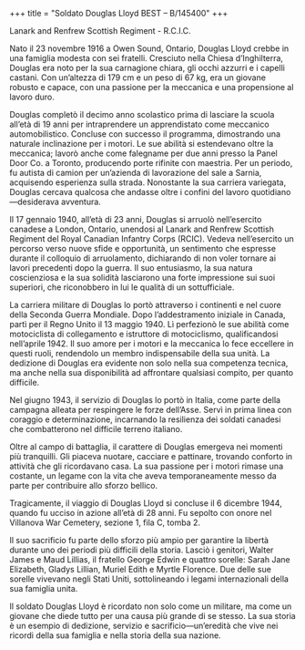 +++
title = "Soldato Douglas Lloyd BEST – B/145400"
+++

Lanark and Renfrew Scottish Regiment - R.C.I.C.

Nato il 23 novembre 1916 a Owen Sound, Ontario, Douglas Lloyd crebbe in una famiglia modesta con sei fratelli. Cresciuto nella Chiesa d’Inghilterra, Douglas era noto per la sua carnagione chiara, gli occhi azzurri e i capelli castani. Con un’altezza di 179 cm e un peso di 67 kg, era un giovane robusto e capace, con una passione per la meccanica e una propensione al lavoro duro.

Douglas completò il decimo anno scolastico prima di lasciare la scuola all’età di 19 anni per intraprendere un apprendistato come meccanico automobilistico. Concluse con successo il programma, dimostrando una naturale inclinazione per i motori. Le sue abilità si estendevano oltre la meccanica; lavorò anche come falegname per due anni presso la Panel Door Co. a Toronto, producendo porte rifinite con maestria. Per un periodo, fu autista di camion per un’azienda di lavorazione del sale a Sarnia, acquisendo esperienza sulla strada.
Nonostante la sua carriera variegata, Douglas cercava qualcosa che andasse oltre i confini del lavoro quotidiano—desiderava avventura.

Il 17 gennaio 1940, all’età di 23 anni, Douglas si arruolò nell’esercito canadese a London, Ontario, unendosi al Lanark and Renfrew Scottish Regiment del Royal Canadian Infantry Corps (RCIC).
Vedeva nell’esercito un percorso verso nuove sfide e opportunità, un sentimento che espresse durante il colloquio di arruolamento, dichiarando di non voler tornare ai lavori precedenti dopo la guerra. Il suo entusiasmo, la sua natura coscienziosa e la sua solidità lasciarono una forte impressione sui suoi superiori, che riconobbero in lui le qualità di un sottufficiale.

La carriera militare di Douglas lo portò attraverso i continenti e nel cuore della Seconda Guerra Mondiale. 
Dopo l’addestramento iniziale in Canada, partì per il Regno Unito il 13 maggio 1940. Lì perfezionò le sue abilità come motociclista di collegamento e istruttore di motociclismo, qualificandosi nell’aprile 1942. Il suo amore per i motori e la meccanica lo fece eccellere in questi ruoli, rendendolo un membro indispensabile della sua unità. La dedizione di Douglas era evidente non solo nella sua competenza tecnica, ma anche nella sua disponibilità ad affrontare qualsiasi compito, per quanto difficile.

Nel giugno 1943, il servizio di Douglas lo portò in Italia, come parte della campagna alleata per respingere le forze dell’Asse. Servì in prima linea con coraggio e determinazione, incarnando la resilienza dei soldati canadesi che combatterono nel difficile terreno italiano.

Oltre al campo di battaglia, il carattere di Douglas emergeva nei momenti più tranquilli. Gli piaceva nuotare, cacciare e pattinare, trovando conforto in attività che gli ricordavano casa. La sua passione per i motori rimase una costante, un legame con la vita che aveva temporaneamente messo da parte per contribuire allo sforzo bellico.

Tragicamente, il viaggio di Douglas Lloyd si concluse il 6 dicembre 1944, quando fu ucciso in azione all’età di 28 anni. 
Fu sepolto con onore nel Villanova War Cemetery, sezione 1, fila C, tomba 2.

Il suo sacrificio fu parte dello sforzo più ampio per garantire la libertà durante uno dei periodi più difficili della storia. 
Lasciò i genitori, Walter James e Maud Lillias, il fratello George Edwin e quattro sorelle: Sarah Jane Elizabeth, Gladys Lillian, Muriel Edith e Myrtle Florence. Due delle sue sorelle vivevano negli Stati Uniti, sottolineando i legami internazionali della sua famiglia unita.

Il soldato Douglas Lloyd è ricordato non solo come un militare, ma come un giovane che diede tutto per una causa più grande di se stesso. 
La sua storia è un esempio di dedizione, servizio e sacrificio—un’eredità che vive nei ricordi della sua famiglia e nella storia della sua nazione.


